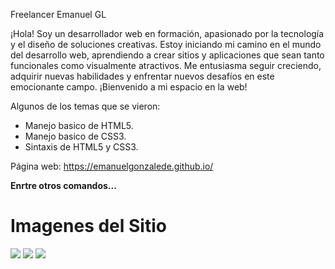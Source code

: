 Freelancer Emanuel GL

<p>
¡Hola! Soy un desarrollador web en formación, apasionado por la tecnología y el diseño de soluciones creativas. Estoy iniciando mi camino en el mundo del desarrollo web, aprendiendo a crear sitios y aplicaciones que sean tanto funcionales como visualmente atractivos. Me entusiasma seguir creciendo, adquirir nuevas habilidades y enfrentar nuevos desafíos en este emocionante campo. ¡Bienvenido a mi espacio en la web!
</p>

Algunos de los temas que se vieron:
- Manejo basico de HTML5.
- Manejo basico de CSS3.
- Sintaxis de HTML5 y CSS3.

Página web: https://emanuelgonzalede.github.io/

**Enrtre otros comandos...**

# Imagenes del Sitio

![](https://emanuelgonzalede.github.io/img/Pantalla%20de%20inicio.png)
![](https://emanuelgonzalede.github.io/img/Mis_servicios.png)
![](https://emanuelgonzalede.github.io/img/Formulario.png)
